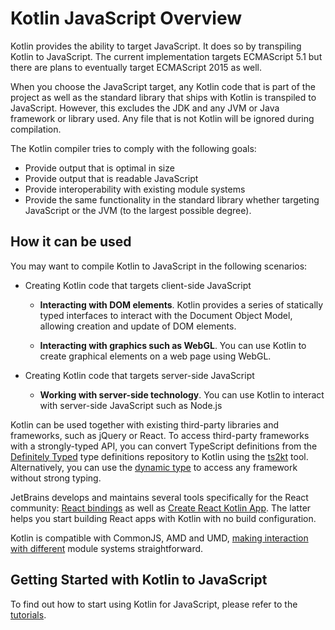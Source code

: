 
# Kotlin JavaScript Overview

Kotlin provides the ability to target JavaScript. It does so by transpiling Kotlin to JavaScript. The current implementation targets ECMAScript 5.1 but there are plans to eventually target ECMAScript 2015 as well.

When you choose the JavaScript target, any Kotlin code that is part of the project as well as the standard library that ships with Kotlin is transpiled to JavaScript. However, this excludes the JDK and any JVM or Java framework or library used. Any file that is not Kotlin will be ignored during compilation.

The Kotlin compiler tries to comply with the following goals:

* Provide output that is optimal in size
* Provide output that is readable JavaScript
* Provide interoperability with existing module systems
* Provide the same functionality in the standard library whether targeting JavaScript or the JVM (to the largest possible degree).

## How it can be used

You may want to compile Kotlin to JavaScript in the following scenarios:

* Creating Kotlin code that targets client-side JavaScript

    * **Interacting with DOM elements**. Kotlin provides a series of statically typed interfaces to interact with the Document Object Model, allowing creation and update of DOM elements.

    * **Interacting with graphics such as WebGL**. You can use Kotlin to create graphical elements on a web page using WebGL.

* Creating Kotlin code that targets server-side JavaScript

    * **Working with server-side technology**. You can use Kotlin to interact with server-side JavaScript such as Node.js

Kotlin can be used together with existing third-party libraries and frameworks, such as jQuery or React. To access third-party frameworks
with a strongly-typed API, you can convert TypeScript definitions from the [Definitely Typed](http://definitelytyped.org/)
type definitions repository to Kotlin using the [ts2kt](https://github.com/kotlin/ts2kt) tool. Alternatively, you can use
the [dynamic type](dynamic-type.html) to access any framework without strong typing.

JetBrains develops and maintains several tools specifically for the React community: [React bindings](https://github.com/JetBrains/kotlin-wrappers) as well as [Create React Kotlin App](https://github.com/JetBrains/create-react-kotlin-app). The latter helps you start building React apps with Kotlin with no build configuration.

Kotlin is compatible with CommonJS, AMD and UMD, [making interaction with different](/docs/tutorials/javascript/working-with-modules/working-with-modules.html) module systems straightforward.


## Getting Started with Kotlin to JavaScript

To find out how to start using Kotlin for JavaScript, please refer to the [tutorials](/docs/tutorials/javascript/kotlin-to-javascript/kotlin-to-javascript.html).
